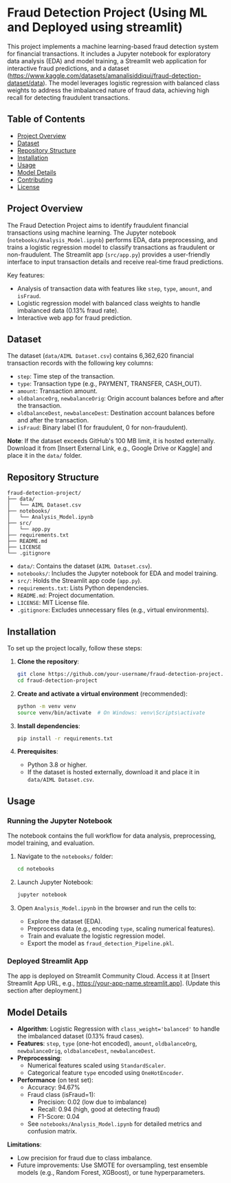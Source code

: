 # Fraud Detection Project (Using ML and Deployed using streamlit)

This project implements a machine learning-based fraud detection system for financial transactions. It includes a Jupyter notebook for exploratory data analysis (EDA) and model training, a Streamlit web application for interactive fraud predictions, and a dataset (https://www.kaggle.com/datasets/amanalisiddiqui/fraud-detection-dataset/data). The model leverages logistic regression with balanced class weights to address the imbalanced nature of fraud data, achieving high recall for detecting fraudulent transactions.

## Table of Contents
- [Project Overview](#project-overview)
- [Dataset](#dataset)
- [Repository Structure](#repository-structure)
- [Installation](#installation)
- [Usage](#usage)
- [Model Details](#model-details)
- [Contributing](#contributing)
- [License](#license)

## Project Overview
The Fraud Detection Project aims to identify fraudulent financial transactions using machine learning. The Jupyter notebook (`notebooks/Analysis_Model.ipynb`) performs EDA, data preprocessing, and trains a logistic regression model to classify transactions as fraudulent or non-fraudulent. The Streamlit app (`src/app.py`) provides a user-friendly interface to input transaction details and receive real-time fraud predictions.

Key features:
- Analysis of transaction data with features like `step`, `type`, `amount`, and `isFraud`.
- Logistic regression model with balanced class weights to handle imbalanced data (0.13% fraud rate).
- Interactive web app for fraud prediction.

## Dataset
The dataset (`data/AIML Dataset.csv`) contains 6,362,620 financial transaction records with the following key columns:
- `step`: Time step of the transaction.
- `type`: Transaction type (e.g., PAYMENT, TRANSFER, CASH_OUT).
- `amount`: Transaction amount.
- `oldbalanceOrg`, `newbalanceOrig`: Origin account balances before and after the transaction.
- `oldbalanceDest`, `newbalanceDest`: Destination account balances before and after the transaction.
- `isFraud`: Binary label (1 for fraudulent, 0 for non-fraudulent).

**Note**: If the dataset exceeds GitHub's 100 MB limit, it is hosted externally. Download it from [Insert External Link, e.g., Google Drive or Kaggle] and place it in the `data/` folder.

## Repository Structure
```
fraud-detection-project/
├── data/
│   └── AIML Dataset.csv
├── notebooks/
│   └── Analysis_Model.ipynb
├── src/
│   └── app.py
├── requirements.txt
├── README.md
├── LICENSE
└── .gitignore
```

- `data/`: Contains the dataset (`AIML Dataset.csv`).
- `notebooks/`: Includes the Jupyter notebook for EDA and model training.
- `src/`: Holds the Streamlit app code (`app.py`).
- `requirements.txt`: Lists Python dependencies.
- `README.md`: Project documentation.
- `LICENSE`: MIT License file.
- `.gitignore`: Excludes unnecessary files (e.g., virtual environments).

## Installation
To set up the project locally, follow these steps:

1. **Clone the repository**:
   ```bash
   git clone https://github.com/your-username/fraud-detection-project.git
   cd fraud-detection-project
   ```

2. **Create and activate a virtual environment** (recommended):
   ```bash
   python -m venv venv
   source venv/bin/activate  # On Windows: venv\Scripts\activate
   ```

3. **Install dependencies**:
   ```bash
   pip install -r requirements.txt
   ```

4. **Prerequisites**:
   - Python 3.8 or higher.
   - If the dataset is hosted externally, download it and place it in `data/AIML Dataset.csv`.

## Usage

### Running the Jupyter Notebook
The notebook contains the full workflow for data analysis, preprocessing, model training, and evaluation.

1. Navigate to the `notebooks/` folder:
   ```bash
   cd notebooks
   ```

2. Launch Jupyter Notebook:
   ```bash
   jupyter notebook
   ```

3. Open `Analysis_Model.ipynb` in the browser and run the cells to:
   - Explore the dataset (EDA).
   - Preprocess data (e.g., encoding `type`, scaling numerical features).
   - Train and evaluate the logistic regression model.
   - Export the model as `fraud_detection_Pipeline.pkl`.

### Deployed Streamlit App
The app is deployed on Streamlit Community Cloud. Access it at [Insert Streamlit App URL, e.g., https://your-app-name.streamlit.app]. (Update this section after deployment.)

## Model Details
- **Algorithm**: Logistic Regression with `class_weight='balanced'` to handle the imbalanced dataset (0.13% fraud cases).
- **Features**: `step`, `type` (one-hot encoded), `amount`, `oldbalanceOrg`, `newbalanceOrig`, `oldbalanceDest`, `newbalanceDest`.
- **Preprocessing**:
  - Numerical features scaled using `StandardScaler`.
  - Categorical feature `type` encoded using `OneHotEncoder`.
- **Performance** (on test set):
  - Accuracy: 94.67%
  - Fraud class (isFraud=1):
    - Precision: 0.02 (low due to imbalance)
    - Recall: 0.94 (high, good at detecting fraud)
    - F1-Score: 0.04
  - See `notebooks/Analysis_Model.ipynb` for detailed metrics and confusion matrix.

**Limitations**:
- Low precision for fraud due to class imbalance.
- Future improvements: Use SMOTE for oversampling, test ensemble models (e.g., Random Forest, XGBoost), or tune hyperparameters.


